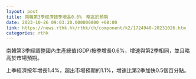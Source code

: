 ```yaml
---
layout: post
title: 南韓第3季經濟按季增長0.6%　略高於預期
date: 2023-10-26 09:03:20.000000000 +08:00
link: https://news.rthk.hk/rthk/ch/component/k2/1724940-20231026.htm
categories: rthk
---
```


南韓第3季經調整國內生產總值(GDP)按季增長0.6%，增速與第2季相同，並且略高於市場預期。

上季經濟按年增長1.4%，超出市場預期的1.1%，增速比第2季加快0.5個百分點。
